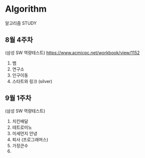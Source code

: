 # Algorithm

알고리즘 STUDY

## 8월 4주차
(삼성 SW 역량테스트)
https://www.acmicpc.net/workbook/view/1152
1. 뱀
2. 연구소
3. 인구이동
4. 스타트와 링크 (silver)

## 9월 1주차
(삼성 SW 역량테스트)
1. 치킨배달
2. 테트로미노
3. 미세먼지 안녕
4. 퇴사
(프로그래머스)
1. 가장큰수
2. 
